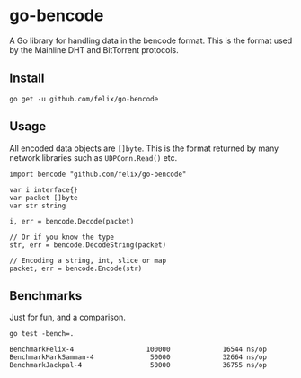 # go-bencode

A Go library for handling data in the bencode format. This is the format used
by the Mainline DHT and BitTorrent protocols.


## Install

    go get -u github.com/felix/go-bencode


## Usage

All encoded data objects are `[]byte`. This is the format returned by many
network libraries such as `UDPConn.Read()` etc.

    import bencode "github.com/felix/go-bencode"

    var i interface{}
    var packet []byte
    var str string

    i, err = bencode.Decode(packet)

    // Or if you know the type
    str, err = bencode.DecodeString(packet)

    // Encoding a string, int, slice or map
    packet, err = bencode.Encode(str)

## Benchmarks

Just for fun, and a comparison.

    go test -bench=.

    BenchmarkFelix-4                  100000             16544 ns/op
    BenchmarkMarkSamman-4              50000             32664 ns/op
    BenchmarkJackpal-4                 50000             36755 ns/op

